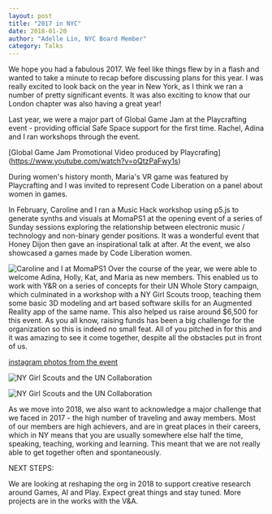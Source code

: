 ```yaml
---
layout: post
title: "2017 in NYC"
date: 2018-01-20
author: "Adelle Lin, NYC Board Member"
category: Talks
---
```

We hope you had a fabulous 2017. We feel like things flew by in a flash and wanted to take a minute to recap before discussing plans for this year. I was really excited to look back on the year in New York, as I think we ran a number of pretty significant events. It was also exciting to know that our London chapter was also having a great year!

Last year, we were a major part of Global Game Jam at the Playcrafting event - providing official Safe Space support for the first time. Rachel, Adina and I ran workshops through the event.

[Global Game Jam Promotional Video produced by Playcrafing] (https://www.youtube.com/watch?v=oQtzPaFwy1s)

During women's history month, Maria's VR game was featured by Playcrafting and I was invited to represent Code Liberation on a panel about women in games.

In February, Caroline and I ran a Music Hack workshop using p5.js to generate synths and visuals at MomaPS1 at the opening event of a series of Sunday sessions exploring the relationship between electronic music / technology and non-binary gender positions. It was a wonderful event that Honey Dijon then gave an inspirational talk at after. At the event, we also showcased a games made by Code Liberation women.

![Caroline and I at MomaPS1](/img/2017-nyc-review/moma.jpg)
Over the course of the year, we were able to welcome Adina, Holly, Kat, and Maria as new members. This enabled us to work with Y&R on a series of concepts for their UN Whole Story campaign, which culminated in a workshop with a NY Girl Scouts troop, teaching them some basic 3D modeling and art based software skills for an Augmented Reality app of the same name. This also helped us raise around $6,500 for this event. As you all know, raising funds has been a big challenge for the organization so this is indeed no small feat. All of you pitched in for this and it was amazing to see it come together, despite all the obstacles put in front of us.

[instagram photos from the event](https://www.instagram.com/wholestoryproject/?hl=en)

![NY Girl Scouts and the UN Collaboration](/img/2017-nyc-review/yr1.png)

![NY Girl Scouts and the UN Collaboration](/img/2017-nyc-review/yr2.png)

As we move into 2018, we also want to acknowledge a major challenge that we faced in 2017 - the high number of traveling and away members. Most of our members are high achievers, and are in great places in their careers, which in NY means that you are usually somewhere else half the time, speaking, teaching, working and learning. This meant that we are not really able to get together often and spontaneously.

NEXT STEPS:

We are looking at reshaping the org in 2018 to support creative research around Games, AI and Play. Expect great things and stay tuned. More projects are in the works with the V&A.
